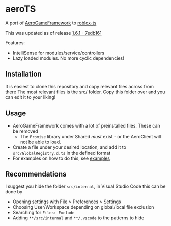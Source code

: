 # aeroTS
A port of [AeroGameFramework](https://sleitnick.github.io/AeroGameFramework/) to [roblox-ts](https://roblox-ts.github.io/)

This was updated as of release [1.6.1 - 7edb161](https://github.com/Sleitnick/AeroGameFramework/tree/1.6.1)

Features:
- IntelliSense for modules/service/controllers
- Lazy loaded modules. No more cyclic dependencies!

## Installation
It is easiest to clone this repository and copy relevant files across from there
The most relevant files is the src/ folder. Copy this folder over and you can edit it to your liking!

## Usage
- AeroGameFramework comes with a lot of preinstalled files. These can be removed
	- The `Promise` library under Shared *must* exist - or the AeroClient will not be able to load.
- Create a file under your desired location, and add it to `src/GlobalRegistry.d.ts` in the defined format
- For examples on how to do this, see [examples](https://github.com/OverHash/aeroTS/tree/master/examples)

## Recommendations
I suggest you hide the folder `src/internal`, in Visual Studio Code this can be done by
- Opening settings with File > Preferences > Settings
- Choosing User/Workspace depending on global/local file exclusion
- Searching for `Files: Exclude`
- Adding `**/src/internal` and `**/.vscode` to the patterns to hide
